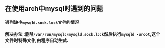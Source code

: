## 在使用arch中mysql时遇到的问题

#### 遇到缺少`mysqld.sock.lock`文件的情况

**解决办法 :删除`/var/run/mysqld/mysqld.sock.lock`然后执行`mysqld -uroot`,这个文件时特殊文件,由程序自动生成.**
